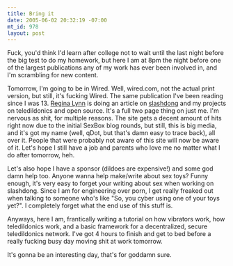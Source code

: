 ```yaml
--- 
title: Bring it
date: 2005-06-02 20:32:19 -07:00
mt_id: 978
layout: post
---
```

Fuck, you'd think I'd learn after college not to wait until the last night before the big test to do my homework, but here I am at 8pm the night before one of the largest publications any of my work has ever been involved in, and I'm scrambling for new content.

Tomorrow, I'm going to be in Wired. Well, wired.com, not the actual print version, but still, it's fucking Wired. The same publication I've been reading since I was 13. <A HREF='http://www.wired.com/news/storylist/0,2339,1306,00.html'>Regina Lynn</A> is doing an article on <A HREF='http://www.slashdong.org'>slashdong</A> and my projects on teledildonics and open source. It's a full two page thing on just me. I'm nervous as shit, for multiple reasons. The site gets a decent amount of hits right now due to the initial SexBox blog rounds, but still, this is big media, and it's got my name (well, qDot, but that's damn easy to trace back), all over it. People that were probably not aware of this site will now be aware of it. Let's hope I still have a job and parents who love me no matter what I do after tomorrow, heh. 

Let's also hope I have a sponsor (dildoes are expensive!) and some god damn help too. Anyone wanna help make/write about sex toys? Funny enough, it's very easy to forget your writing about sex when working on slashdong. Since I am for engineering over porn, I get really freaked out when talking to someone who's like "So, you cyber using one of your toys yet?". I completely forget what the end use of this stuff is.

Anyways, here I am, frantically writing a tutorial on how vibrators work, how teledildonics work, and a basic framework for a decentralized, secure teledildonics network. I've got 4 hours to finish and get to bed before a really fucking busy day moving shit at work tomorrow.

It's gonna be an interesting day, that's for goddamn sure.
